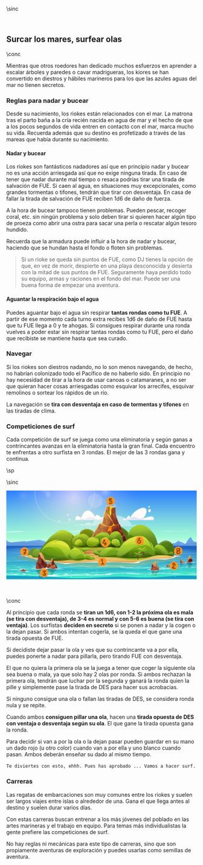 \sinc

&nbsp;

## Surcar los mares, surfear olas

\conc

Mientras que otros roedores han dedicado muchos esfuerzos en aprender a escalar árboles y paredes o cavar madrigueras, los kiores se han convertido en diestros y hábiles marineros para los que las azules aguas del mar no tienen secretos.

### Reglas para nadar y bucear

Desde su nacimiento, los riokes están relacionados con el mar. La matrona tras el parto baña a la cría recién nacida en agua de mar y el hecho de que a los pocos segundos de vida entren en contacto con el mar, marca mucho su vida. Recuerda además que su destino es profetizado a través de las mareas que había durante su nacimiento.

#### Nadar y bucear

Los riokes son fantásticos nadadores así que en principio nadar y bucear no es una acción arriesgada así que no exige ninguna tirada. En caso de tener que nadar durante mal tiempo o resaca podrías tirar una tirada de salvación de FUE. Si caen al agua, en situaciones muy excepcionales, como grandes tormentas o tifones, tendrán que tirar con desventaja. En casa de fallar la tirada de salvación de FUE reciben 1d6 de daño de fuerza.

A la hora de bucear tampoco tienen problemas. Pueden pescar, recoger coral, etc. sin ningún problema y solo deben tirar si quieren hacer algún tipo de proeza como abrir una ostra para sacar una perla o rescatar algún tesoro hundido.  

Recuerda que la armadura puede influir a la hora de nadar y bucear, haciendo que se hundan hasta el fondo o floten sin problemas.

> Si un rioke se queda sin puntos de FUE, como DJ tienes la opción de que, en vez de morir, despierte en una playa desconocida y desierta con la mitad de sus puntos de FUE. Seguramente haya perdido todo su equipo, armas y raciones en el fondo del mar. Puede ser una buena forma de empezar una aventura.

#### Aguantar la respiración bajo el agua

Puedes aguantar bajo el agua sin respirar **tantas rondas como tu FUE**. A partir de ese momento cada turno extra recibes 1d6 de daño de FUE hasta que tu FUE llega a 0 y te ahogas. Si consigues respirar durante una ronda vuelves a poder estar sin respirar tantas rondas como tu FUE, pero el daño que recibiste se mantiene hasta que sea curado.

### Navegar

Si los riokes son diestros nadando, no lo son menos navegando, de hecho, no habrían colonizado todo el Pacífico de no haberlo sido. En principio no hay necesidad de tirar a la hora de usar canoas o catamaranes, a no ser que quieran hacer cosas arriesgadas como esquivar los arrecifes, esquivar remolinos o sortear los rápidos de un río.

La navegación se **tira con desventaja en caso de tormentas y tifones** en las tiradas de clima.

### Competiciones de surf

Cada competición de surf se juega como una eliminatoria y según ganas a contrincantes avanzas en la eliminatoria hasta la gran final. Cada encuentro te enfrentas a otro surfista en 3 rondas. El mejor de las 3 rondas gana y continua.

\sp

\sinc

[![Night volcano island in ocean cartoon vector background Magma eruption glow on exotic tropical isle beach near palm tree Beautiful volcanic lava steam in forest game design Rock in sea water by upklyak](./images/mapa-isla.jpg "Night volcano island in ocean cartoon vector background Magma eruption glow on exotic tropical isle beach near palm tree Beautiful volcanic lava steam in forest game design Rock in sea water by  upklyak")](https://www.freepik.com/free-vector/night-volcano-island-ocean-cartoon-vector-background-magma-eruption-glow-exotic-tropical-isle-beach-near-palm-tree-beautiful-volcanic-lava-steam-forest-game-design-rock-sea-water_58676039.htm "Night volcano island in ocean cartoon vector background Magma eruption glow on exotic tropical isle beach near palm tree Beautiful volcanic lava steam in forest game design Rock in sea water by upklyak")

&nbsp;

\conc

Al principio que cada ronda se **tiran un 1d6, con 1-2 la próxima ola es mala (se tira con desventaja), de 3-4 es normal y con 5-6 es buena (se tira con ventaja)**. Los surfistas **deciden en secreto** si se ponen a nadar y la cogen o la dejan pasar. Si ambos intentan cogerla, se la queda el que gane una tirada opuesta de FUE.

Si decidiste dejar pasar la ola y ves que su contrincante va a por ella, puedes ponerte a nadar para pillarla, pero tirando FUE con desventaja.

El que no quiera la primera ola se la juega a tener que coger la siguiente ola sea buena o mala, ya que solo hay 2 olas por ronda. Si ambos rechazan la primera ola, tendrán que luchar por la segunda y ganará la ronda quien la pille y simplemente pase la tirada de DES para hacer sus acrobacias.

Si ninguno consigue una ola o fallan las tiradas de DES, se considera ronda nula y se repite.
 
Cuando ambos **consiguen pillar una ola**, hacen una **tirada opuesta de DES con ventaja o desventaja según su ola**. El que gane la tirada opuesta gana la ronda.

Para decidir si van a por la ola o la dejan pasar pueden guardar en su mano un dado rojo (u otro color) cuando van a por ella y uno blanco cuando pasan. Ambos deberán enseñar su dado al mismo tiempo.

```
Te diviertes con esto, ehhh. Pues has aprobado ... Vamos a hacer surf.
```

### Carreras

Las regatas de embarcaciones son muy comunes entre los riokes y suelen ser largos viajes entre islas o alrededor de una. Gana el que llega antes al destino y suelen durar varios días.

Con estas carreras buscan entrenar a los más jóvenes del poblado en las artes marineras y el trabajo en equipo. Para temas más individualistas la gente prefiere las competiciones de surf.

No hay reglas ni mecánicas para este tipo de carreras, sino que son propiamente aventuras de exploración y puedes usarlas como semillas de aventura.